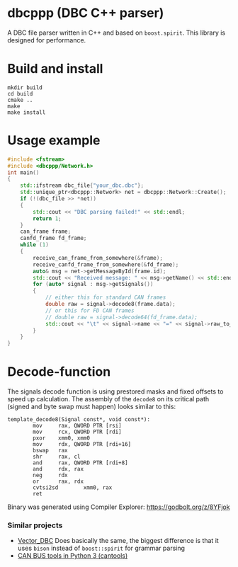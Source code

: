 # dbcppp (DBC C++ parser)
A DBC file parser written in C++ and based on `boost.spirit`. This library is designed for performance.

# Build and install
```
mkdir build
cd build
cmake ..
make
make install
```
# Usage example
```C++
#include <fstream>
#include <dbcppp/Network.h>
int main()
{
    std::ifstream dbc_file{"your_dbc.dbc"};
    std::unique_ptr<dbcppp::Network> net = dbcppp::Network::Create();
    if (!(dbc_file >> *net))
    {
        std::cout << "DBC parsing failed!" << std::endl;
        return 1;
    }
    can_frame frame;
    canfd_frame fd_frame;
    while (1)
    {
        receive_can_frame_from_somewhere(&frame);
        receive_canfd_frame_from_somewhere(&fd_frame);
        auto& msg = net->getMessageById(frame.id);
        std::cout << "Received message: " << msg->getName() << std::endl;
        for (auto* signal : msg->getSignals())
        {
            // either this for standard CAN frames
            double raw = signal->decode8(frame.data);
            // or this for FD CAN frames
            // double raw = signal->decode64(fd_frame.data);
            std::cout << "\t" << signal->name << "=" << signal->raw_to_phys(raw) << std::endl;
        }
    }
}

```
# Decode-function
The signals decode function is using prestored masks and fixed offsets to speed up calculation. The assembly of the `decode8` on its critical path (signed and byte swap must happen) looks similar to this:
```
template_decode8(Signal const*, void const*):
        mov     rax, QWORD PTR [rsi]
        mov     rcx, QWORD PTR [rdi]
        pxor    xmm0, xmm0
        mov     rdx, QWORD PTR [rdi+16]
        bswap   rax
        shr     rax, cl
        and     rax, QWORD PTR [rdi+8]
        and     rdx, rax
        neg     rdx
        or      rax, rdx
        cvtsi2sd        xmm0, rax
        ret
```
Binary was generated using Compiler Explorer: https://godbolt.org/z/8YFjok
### Similar projects
  * [Vector_DBC](https://bitbucket.org/tobylorenz/vector_dbc/src/master/) Does basically the same, the biggest difference is that it uses `bison` instead of `boost::spirit` for grammar parsing
  * [CAN BUS tools in Python 3 (cantools)](https://github.com/eerimoq/cantools) 


